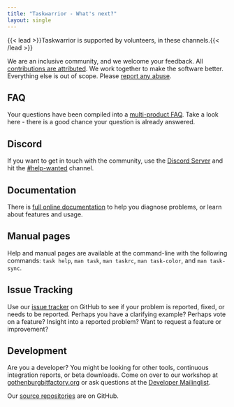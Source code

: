 ```yaml
---
title: "Taskwarrior - What's next?"
layout: single
---
```


{{< lead >}}Taskwarrior is supported by volunteers, in these channels.{{< /lead >}}

We are an inclusive community, and we welcome your feedback.
All [contributions are attributed](authors/).
We work together to make the software better.
Everything else is out of scope.
Please [report any abuse](mailto:support@gothenburgbitfactory.org).

## FAQ

Your questions have been compiled into a [multi-product FAQ](faq/).
Take a look here - there is a good chance your question is already answered.

## Discord

If you want to get in touch with the community, use the [Discord Server](https://discord.gg/eRXEHk8w62) and hit the [#help-wanted](https://discord.com/channels/796949983734661191/796988698813923398) channel.

## Documentation

There is [full online documentation](../docs/) to help you diagnose problems, or learn about features and usage.

## Manual pages

Help and manual pages are available at the command-line with the following commands: `task help`, `man task`, `man taskrc`, `man task-color`, and `man task-sync`.

## Issue Tracking

Use our [issue tracker](https://github.com/GothenburgBitFactory/taskwarrior/issues) on GitHub to see if your problem is reported, fixed, or needs to be reported.
Perhaps you have a clarifying example?
Perhaps vote on a feature?
Insight into a reported problem?
Want to request a feature or improvement?

## Development

Are you a developer?
You might be looking for other tools, continuous integration reports, or beta downloads.
Come on over to our workshop at [gothenburgbitfactory.org](https://gothenburgbitfactory.org) or ask questions at the [Developer Mailinglist](https://groups.google.com/forum/#!forum/taskwarrior-dev).

Our [source repositories](https://github.com/GothenburgBitFactory) are on GitHub.
